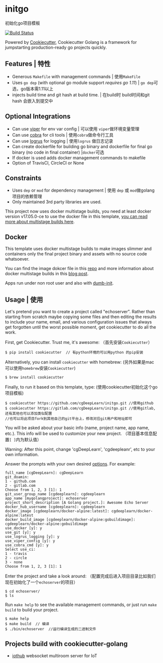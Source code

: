 # initgo

初始化go项目模板

[![Build Status](https://travis-ci.org/lacion/cookiecutter-golang.svg?branch=master)](https://travis-ci.org/lacion/cookiecutter-golang)

Powered by [Cookiecutter](https://github.com/audreyr/cookiecutter), Cookiecutter Golang is a framework for jumpstarting production-ready go projects quickly.

## Features | 特性

- Generous `Makefile` with management commands | 使用`MakeFile`
- Uses `go dep` (with optional go module support *requires go 1.11*) | `go dep`可选，go版本需1.11以上
- injects build time and git hash at build time. | 在build时 build时间和git hash 会嵌入到提交中

## Optional Integrations

- Can use [viper](https://github.com/spf13/viper) for env var config | 可以使用 `viper`做环境变量管理
- Can use [cobra](https://github.com/spf13/cobra) for cli tools | 使用`cobra`做命令行工具
- Can use [logrus](https://github.com/sirupsen/logrus) for logging | 使用`logrus` 做日志记录
- Can create dockerfile for building go binary and dockerfile for final go binary (no code in final container) |`docker`可选
- If docker is used adds docker management commands to makefile
- Option of TravisCI, CircleCI or None

## Constraints

- Uses `dep` or `mod` for dependency management | 使用 `dep` 或 `mod`做golang项目的依赖管理
- Only maintained 3rd party libraries are used.

This project now uses docker multistage builds, you need at least docker version v17.05.0-ce to use the docker file in this template, [you can read more about multistage builds here](https://www.critiqus.com/post/multi-stage-docker-builds/).

## Docker

This template uses docker multistage builds to make images slimmer and containers only the final project binary and assets with no source code whatsoever.

You can find the image dokcer file in this [repo](https://github.com/lacion/alpine-golang-buildimage) and more information about docker multistage builds in this [blog post](https://www.critiqus.com/post/multi-stage-docker-builds/).

Apps run under non root user and also with [dumb-init](https://github.com/Yelp/dumb-init).

## Usage | 使用

Let's pretend you want to create a project called "echoserver". Rather than starting from scratch maybe copying 
some files and then editing the results to include your name, email, and various configuration issues that always 
get forgotten until the worst possible moment, get cookiecutter to do all the work.

First, get Cookiecutter. Trust me, it's awesome: （首先安装`Cookiecutter`）
```console
$ pip install cookiecutter  // 有python环境的可以用python 的pip安装
```

Alternatively, you can install `cookiecutter` with homebrew: (另外如果是mac可以使用`homebrew`安装`Cookiecutter`)
```console
$ brew install cookiecutter
```

Finally, to run it based on this template, type: (使用cookiecutter初始化这个go项目模板)
```console
$ cookiecutter https://github.com/cgDeepLearn/initgo.git //使用github
$ cookiecutter https://gitlab.com/cgDeepLearn/initgo.git //使用gitlab,还有其他也可以添加类似配置
//也可以将此项目fork到其他自己的git平台上，修改对应git用户和地址即可
```

You will be asked about your basic info (name, project name, app name, etc.). This info will be used to customize your new project.
（项目基本信息配置`[ ]`内为默认值）

Warning: After this point, change 'cgDeepLearn', 'cgdeepleanr', etc to your own information.



Answer the prompts with your own desired [options](). For example:
```console
full_name [cgDeepLearn]: cgDeepLearn
git_doamin:
1 - github.com
2 - gitlab.com
Choose from 1, 2, 3 [1]: 1
git_user_group_name [cgdeeplearn]: cgdeeplearn
app_name [mygolangproject]: echoserver
project_short_description [A Golang project.]: Awesome Echo Server
docker_hub_username [cgdeeplearn]: cgdeeplearn
docker_image [cgdeeplearn/docker-alpine:latest]: cgdeeplearn/docker-alpine:latest
docker_build_image [cgdeeplearn/docker-alpine:gobuildimage]: cgdeeplearn/docker-alpine:gobuildimage
use_docker [y]: y
use_git [y]: y
use_logrus_logging [y]: y
use_viper_config [y]: y
use_cobra_cmd [y]: y
Select use_ci:
1 - travis
2 - circle
3 - none
Choose from 1, 2, 3 [1]: 1
```

Enter the project and take a look around: （配置完成后进入项目目录比如我们现在初始化了一个`echoserver`的项目）
```console
$ cd echoserver/
$ ls
```

Run `make help` to see the available management commands, or just run `make build` to build your project.
```console
$ make help
$ make build  // 编译
$ ./bin/echoserver  //运行编译生成的二进制文件
```

## Projects build with cookiecutter-golang

- [iothub](https://github.com/lacion/iothub) websocket multiroom server for IoT
